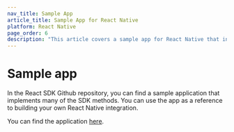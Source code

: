 ```yaml
---
nav_title: Sample App
article_title: Sample App for React Native
platform: React Native
page_order: 6
description: "This article covers a sample app for React Native that integrates the Braze SDK"
---
```


# Sample app

In the React SDK Github repository, you can find a sample application that implements many of the SDK methods. You can use the app as a reference to building your own React Native integration.

You can find the application [here](https://github.com/Appboy/appboy-react-sdk/tree/master/AppboyProject).
